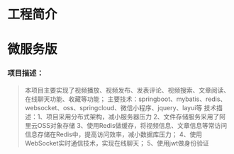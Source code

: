 # 工程简介

# 微服务版

### 项目描述：
> 本项目主要实现了视频播放、视频发布、发表评论、视频搜索、文章阅读、在线聊天功能、收藏等功能；
主要技术：springboot、mybatis、redis、websocket、oss、springcloud、微信小程序、jquery、layui等 技术描述：1、项目采用分布式架构，减小服务器压力 2、文件存储服务采用了阿里云OSS对象存储 3、使用Redis做缓存，将视频信息、文章信息等常访问信息存储在Redis中，提高访问效率，减小数据库压力； 4、使用WebSocket实时通信技术，实现在线聊天； 5、使用jwt做身份验证

